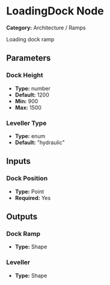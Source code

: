 
# LoadingDock Node

**Category:** Architecture / Ramps

Loading dock ramp

## Parameters


### Dock Height
- **Type:** number
- **Default:** 1200
- **Min:** 900
- **Max:** 1500



### Leveller Type
- **Type:** enum
- **Default:** "hydraulic"





## Inputs


### Dock Position
- **Type:** Point
- **Required:** Yes



## Outputs


### Dock Ramp
- **Type:** Shape



### Leveller
- **Type:** Shape




